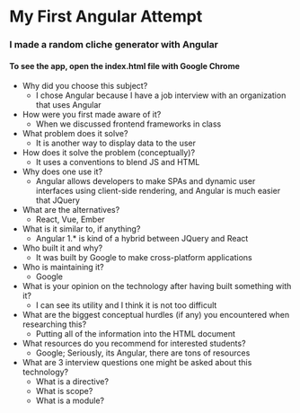 # My First Angular Attempt

### I made a random cliche generator with Angular

#### To see the app, open the index.html file with Google Chrome

- Why did you choose this subject?
    - I chose Angular because I have a job interview with an organization that uses Angular
- How were you first made aware of it?
    - When we discussed frontend frameworks in class
- What problem does it solve?
    - It is another way to display data to the user
- How does it solve the problem (conceptually)?
    - It uses a conventions to blend JS and HTML
- Why does one use it?
    - Angular allows developers to make SPAs and dynamic user interfaces using client-side rendering, and Angular is much easier that JQuery
- What are the alternatives?
    - React, Vue, Ember
- What is it similar to, if anything?
    - Angular 1.* is kind of a hybrid between JQuery and React
- Who built it and why?
    - It was built by Google to make cross-platform applications
- Who is maintaining it?
    - Google
- What is your opinion on the technology after having built something with it?
    - I can see its utility and I think it is not too difficult
- What are the biggest conceptual hurdles (if any) you encountered when researching this?
    - Putting all of the information into the HTML document
- What resources do you recommend for interested students?
    - Google; Seriously, its Angular, there are tons of resources
- What are 3 interview questions one might be asked about this technology?
    - What is a directive?
    - What is scope?
    - What is a module?